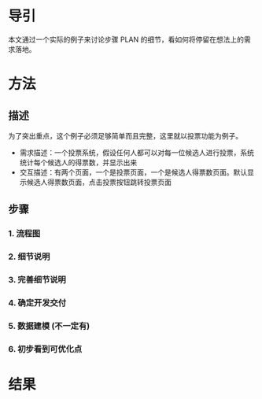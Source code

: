 # 导引

本文通过一个实际的例子来讨论步骤 PLAN 的细节，看如何将停留在想法上的需求落地。

# 方法

## 描述

为了突出重点，这个例子必须足够简单而且完整，这里就以投票功能为例子。

- 需求描述：一个投票系统，假设任何人都可以对每一位候选人进行投票，系统统计每个候选人的得票数，并显示出来
- 交互描述：有两个页面，一个是投票页面，一个是候选人得票数页面。默认显示候选人得票数页面，点击投票按钮跳转投票页面

## 步骤

### 1. 流程图

### 2. 细节说明

### 3. 完善细节说明

### 4. 确定开发交付

### 5. 数据建模 (不一定有)

### 6. 初步看到可优化点

# 结果
